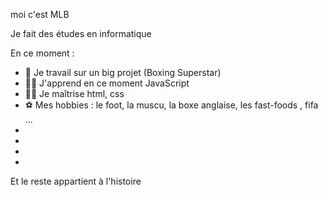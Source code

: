 moi c'est MLB 

Je fait des études en informatique  

En ce moment : 

- 👔 Je travail sur un big projet (Boxing Superstar)
- 💪🏿 J'apprend en ce moment JavaScript
- 👌🏿 Je maîtrise html, css
- ⚽ Mes hobbies : le foot, la muscu, la boxe anglaise, les fast-foods , fifa ...
-
- 
-  
-   
Et le reste appartient à l'histoire

